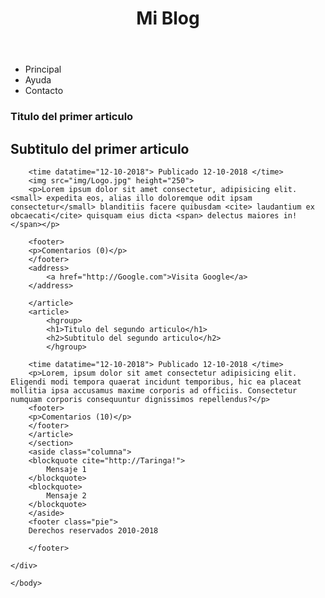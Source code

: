 <!DOCTYPE html>
<html lang="es">

<head>
    <meta charset="utf-8"/>
    <title>Primer pagina web</title>
    <meta name="description" content="Esta es mi primera pagina web" />
    <meta name="author" content="Fazt"/>
    <meta name="keyword" content="Mi primer tirulo, me primer pagina, pagina web"/>
    <link rel="stylesheet" href="estios.css">
<style>

</style>



</head>
    <body>
    <div class="agrupar">
        <header class="cabecera">
            <h1>   Mi Blog  </h1>
            </header>
        <nav class="menu">
            <ul>
        <li>Principal</li>
        <li>Ayuda</li>
        <li>Contacto</li>
            </ul>
        </nav>
        <section class="seccion">
        <article>
            <hgroup>
            <h1>Titulo del primer articulo</h1>
            <h2>Subtitulo del primer articulo</h2>
            </hgroup>
        
        <time datatime="12-10-2018"> Publicado 12-10-2018 </time>
        <img src="img/Logo.jpg" height="250">
        <p>Lorem ipsum dolor sit amet consectetur, adipisicing elit.<small> expedita eos, alias illo doloremque odit ipsam consectetur</small> blanditiis facere quibusdam <cite> laudantium ex obcaecati</cite> quisquam eius dicta <span> delectus maiores in!</span></p>
        
        <footer>
        <p>Comentarios (0)</p>
        </footer>
        <address>
            <a href="http://Google.com">Visita Google</a>
        </address>
        
        </article>
        <article>
            <hgroup>
            <h1>Titulo del segundo articulo</h1>
            <h2>Subtitulo del segundo articulo</h2>
            </hgroup>
        
        <time datatime="12-10-2018"> Publicado 12-10-2018 </time>
        <p>Lorem, ipsum dolor sit amet consectetur adipisicing elit. Eligendi modi tempora quaerat incidunt temporibus, hic ea placeat mollitia ipsa accusamus maxime corporis ad officiis. Consectetur numquam corporis consequuntur dignissimos repellendus?</p>
        <footer>
        <p>Comentarios (10)</p>
        </footer>
        </article>
        </section>
        <aside class="columna">
        <blockquote cite="http://Taringa!">
            Mensaje 1
        </blockquote>
        <blockquote>
            Mensaje 2
        </blockquote>
        </aside>
        <footer class="pie">
        Derechos reservados 2010-2018
        
        </footer>
        
    </div>

    </body>
</html>
